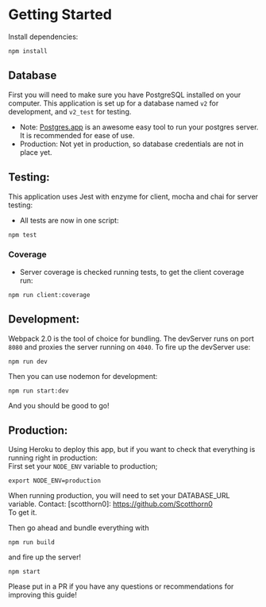 # Getting Started

Install dependencies:

```
npm install
```

## Database

First you will need to make sure you have PostgreSQL installed on your computer. This application is set up for a database named `v2` for development, and `v2_test` for testing.
  * Note: [Postgres.app] is an awesome easy tool to run your postgres server. It is recommended for ease of use.
  * Production: Not yet in production, so database credentials are not in place yet.

[PostGres.app]: https://www.postgresql.org/download/macosx/

## Testing:

This application uses Jest with enzyme for client, mocha and chai for server testing:

  - All tests are now in one script:

```
npm test
```

### Coverage
  - Server coverage is checked running tests, to get the client coverage run:  

```
npm run client:coverage
```


## Development:

Webpack 2.0 is the tool of choice for bundling. The devServer runs on port `8080` and proxies the server running on `4040`. To fire up the devServer use:

```
npm run dev
```

Then you can use nodemon for development:

```
npm run start:dev
```

And you should be good to go!

## Production:  
Using Heroku to deploy this app, but if you want to check that everything is running right in production:  
First set your `NODE_ENV` variable to production;  
```
export NODE_ENV=production
```  

When running production, you will need to set your DATABASE_URL variable. Contact:
[scotthorn0]: https://github.com/Scotthorn0  
To get it.

Then go ahead and bundle everything with  
```
npm run build
```  

and fire up the server!  
```
npm start
```

Please put in a PR if you have any questions or recommendations for improving this guide!
